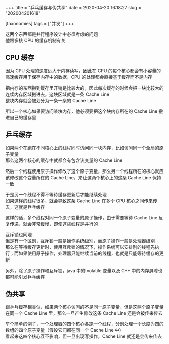 +++
title = "乒乓缓存与伪共享"
date = 2020-04-20 16:18:27
slug = "202004201618"

[taxonomies]
tags = ["并发"]
+++

这两个东西都是并行程序设计中必须考虑的问题<br>
他跟多核 CPU 的缓存机制有关

<!-- more -->

## CPU 缓存

因为 CPU 处理的速度远大于内存读写，因此在 CPU 的每个核心都会有小容量的高速缓存用于保存内存中的数据，CPU 的处理都会直接基于缓存而不是内存

把内存的东西搬到缓存里开销是比较大的，因此每次缓存的时候会把一块比较大的连续内存区域搬进去，这块区域就是一条 Cache Line<br>
整块内存就会被划分为一条一条的 Cache Line

所以一个核心如果要访问某块内存，他必须要把这个块内存所在的 Cache Line 搬进自己的缓存里

## 乒乓缓存

如果两个在跑在不同核心上的线程同时访问同一块内存，比如访问同一个全局的原子变量<br>
那么这两个核心的缓存中就都会有包含该变量的 Cache Line

然后一个线程使用原子操作修改了这个原子变量，那么另一个线程所在的核心就应该修改这个变量所在的 Cache Line，来让这两个核心上的这条 Cache Line 保持一致

于是另一个线程不得不等待缓存更新后才能继续处理<br>
如果这样的线程很多，就会导致这条 Cache Line 在多个 CPU 核心之间传来传去，这就是乒乓缓存

这样的话，多个线程对同一个原子变量的原子操作，由于需要等待 Cache Line 反复传递，就会非常缓慢，即使这些线程是并行的

互斥锁也同理<br>
但是有一个区别，互斥锁一般是操作系统级别，而原子操作一般是处理器级别<br>
那么在等待缓存更新时，使用互斥锁的情况下，操作系统可以安排别的线程先执行；而如果使用原子操作，处理器只能继续当前的线程，也就是只能等待缓存的更新

另外，除了原子操作和互斥锁，java 中的 volatile 变量以及 C++ 中的内存屏障也都可能引发乒乓缓存

## 伪共享

跟乒乓缓存相类似，如果两个核心访问的不是同一原子变量，但是这两个原子变量在同一个 Cache Line 里，那么一旦产生修改这条 Cache Line 还是会被传来传去

举个简单的例子，一个处理器的四个核心各跑一个线程，分别处理一个长度为四的数组的四个原子变量（假设它们都在同一个 Cache Line 中）<br>
看起来这四个核心互不影响，但一旦出现写操作，Cache Line 就还是会传来传去

